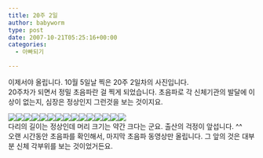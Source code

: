 ```yaml
---
title: 20주 2일
author: babyworm
type: post
date: 2007-10-21T05:25:16+00:00
categories:
  - 아빠되기

---
```

이제서야 올립니다. 10월 5일날 찍은 20주 2일차의 사진입니다.  
20주차가 되면서 정밀 초음파란 걸 찍게 되었습니다. 초음파로 각 신체기관의 발달에 이상이 없는지, 심장은 정상인지 그런것을 보는 것이지요. 

<img decoding="async" src="https://i0.wp.com/babyworm.net/wordpress/wp-content/uploads/1/dk9.jpg?w=400" class="aligncenter" data-recalc-dims="1" /><img decoding="async" src="https://i0.wp.com/babyworm.net/wordpress/wp-content/uploads/1/ck5.jpg?w=400" class="aligncenter" data-recalc-dims="1" /><img decoding="async" src="https://i0.wp.com/babyworm.net/wordpress/wp-content/uploads/1/dk11.jpg?w=400" class="aligncenter" data-recalc-dims="1" /><img decoding="async" src="https://i0.wp.com/babyworm.net/wordpress/wp-content/uploads/1/dk12.jpg?w=400" class="aligncenter" data-recalc-dims="1" /><img decoding="async" src="https://i0.wp.com/babyworm.net/wordpress/wp-content/uploads/1/dk13.jpg?w=400" class="aligncenter" data-recalc-dims="1" /><img decoding="async" src="https://i0.wp.com/babyworm.net/wordpress/wp-content/uploads/1/dk14.jpg?w=400" class="aligncenter" data-recalc-dims="1" /><img decoding="async" src="https://i0.wp.com/babyworm.net/wordpress/wp-content/uploads/1/ck6.jpg?w=400" class="aligncenter" data-recalc-dims="1" /><img decoding="async" src="https://i0.wp.com/babyworm.net/wordpress/wp-content/uploads/1/ck7.jpg?w=400" class="aligncenter" data-recalc-dims="1" /><img decoding="async" src="https://i0.wp.com/babyworm.net/wordpress/wp-content/uploads/1/ck8.jpg?w=400" class="aligncenter" data-recalc-dims="1" /><img decoding="async" src="https://i0.wp.com/babyworm.net/wordpress/wp-content/uploads/1/ck9.jpg?w=400" class="aligncenter" data-recalc-dims="1" /><img decoding="async" src="https://i0.wp.com/babyworm.net/wordpress/wp-content/uploads/1/ck10.jpg?w=400" class="aligncenter" data-recalc-dims="1" /><img decoding="async" src="https://i0.wp.com/babyworm.net/wordpress/wp-content/uploads/1/dk15.jpg?w=400" class="aligncenter" data-recalc-dims="1" /><img decoding="async" src="https://i0.wp.com/babyworm.net/wordpress/wp-content/uploads/1/ck11.jpg?w=400" class="aligncenter" data-recalc-dims="1" /><img decoding="async" src="https://i0.wp.com/babyworm.net/wordpress/wp-content/uploads/1/dk16.jpg?w=400" class="aligncenter" data-recalc-dims="1" /><img decoding="async" src="https://i0.wp.com/babyworm.net/wordpress/wp-content/uploads/1/ck4.jpg?w=400" class="aligncenter" data-recalc-dims="1" />  
다리의 길이는 정상인데 머리 크기는 약간 크다는 군요. 출산의 걱정이 앞섭니다. ^^  
오랜 시간동안 초음파를 확인해서, 마지막 초음파 동영상만 올립니다. 그 앞의 것은 대부분 신체 각부위를 보는 것이었거든요. 

<DIV align=center></DIV>